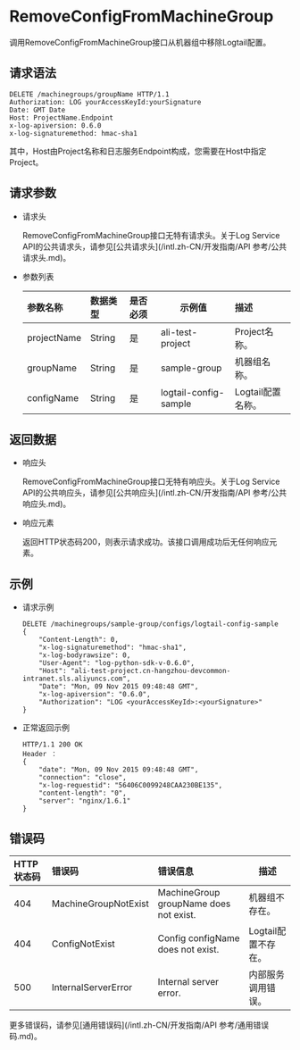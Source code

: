 # RemoveConfigFromMachineGroup

调用RemoveConfigFromMachineGroup接口从机器组中移除Logtail配置。

## 请求语法

```
DELETE /machinegroups/groupName HTTP/1.1
Authorization: LOG yourAccessKeyId:yourSignature 
Date: GMT Date
Host: ProjectName.Endpoint
x-log-apiversion: 0.6.0
x-log-signaturemethod: hmac-sha1
```

其中，Host由Project名称和日志服务Endpoint构成，您需要在Host中指定Project。

## 请求参数

-   请求头

    RemoveConfigFromMachineGroup接口无特有请求头。关于Log Service API的公共请求头，请参见[公共请求头](/intl.zh-CN/开发指南/API 参考/公共请求头.md)。

-   参数列表

    |参数名称|数据类型|是否必须|示例值|描述|
    |:---|:---|:---|---|:-|
    |projectName|String|是|ali-test-project|Project名称。|
    |groupName|String|是|sample-group|机器组名称。|
    |configName|String|是|logtail-config-sample|Logtail配置名称。|


## 返回数据

-   响应头

    RemoveConfigFromMachineGroup接口无特有响应头。关于Log Service API的公共响应头，请参见[公共响应头](/intl.zh-CN/开发指南/API 参考/公共响应头.md)。

-   响应元素

    返回HTTP状态码200，则表示请求成功。该接口调用成功后无任何响应元素。


## 示例

-   请求示例

    ```
    DELETE /machinegroups/sample-group/configs/logtail-config-sample
    {
        "Content-Length": 0, 
        "x-log-signaturemethod": "hmac-sha1", 
        "x-log-bodyrawsize": 0, 
        "User-Agent": "log-python-sdk-v-0.6.0", 
        "Host": "ali-test-project.cn-hangzhou-devcommon-intranet.sls.aliyuncs.com", 
        "Date": "Mon, 09 Nov 2015 09:48:48 GMT", 
        "x-log-apiversion": "0.6.0", 
        "Authorization": "LOG <yourAccessKeyId>:<yourSignature>"
    }
    ```

-   正常返回示例

    ```
    HTTP/1.1 200 OK
    Header ：
    {
        "date": "Mon, 09 Nov 2015 09:48:48 GMT", 
        "connection": "close", 
        "x-log-requestid": "56406C0099248CAA230BE135", 
        "content-length": "0", 
        "server": "nginx/1.6.1"
    }
    ```


## 错误码

|HTTP状态码|错误码|错误信息|描述|
|:------|:--|:---|--|
|404|MachineGroupNotExist|MachineGroup groupName does not exist.|机器组不存在。|
|404|ConfigNotExist|Config configName does not exist.|Logtail配置不存在。|
|500|InternalServerError|Internal server error.|内部服务调用错误。|

更多错误码，请参见[通用错误码](/intl.zh-CN/开发指南/API 参考/通用错误码.md)。

